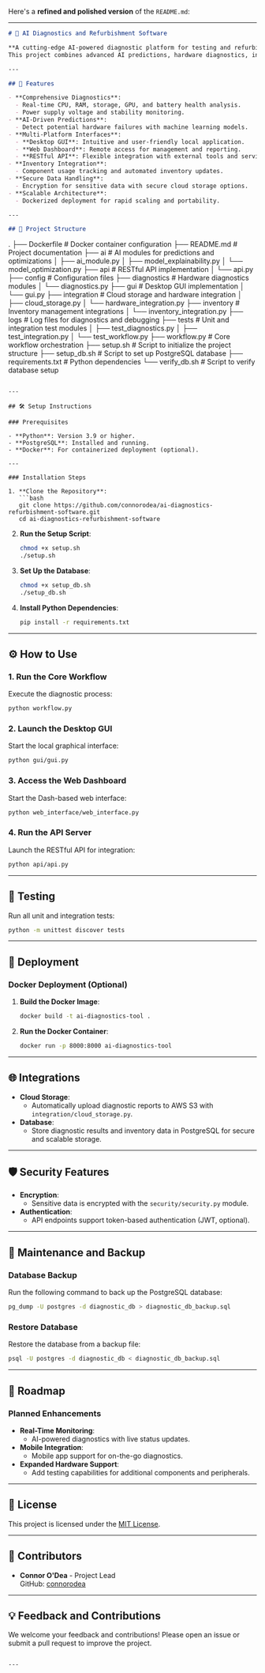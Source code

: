 Here's a **refined and polished version** of the `README.md`:

---

```markdown
# 🔧 AI Diagnostics and Refurbishment Software

**A cutting-edge AI-powered diagnostic platform for testing and refurbishing electronic devices.**  
This project combines advanced AI predictions, hardware diagnostics, inventory management, and seamless integrations to streamline the refurbishment process.

---

## 🌟 Features

- **Comprehensive Diagnostics**:
  - Real-time CPU, RAM, storage, GPU, and battery health analysis.
  - Power supply voltage and stability monitoring.
- **AI-Driven Predictions**:
  - Detect potential hardware failures with machine learning models.
- **Multi-Platform Interfaces**:
  - **Desktop GUI**: Intuitive and user-friendly local application.
  - **Web Dashboard**: Remote access for management and reporting.
  - **RESTful API**: Flexible integration with external tools and services.
- **Inventory Integration**:
  - Component usage tracking and automated inventory updates.
- **Secure Data Handling**:
  - Encryption for sensitive data with secure cloud storage options.
- **Scalable Architecture**:
  - Dockerized deployment for rapid scaling and portability.

---

## 📂 Project Structure

```
.
├── Dockerfile               # Docker container configuration
├── README.md                # Project documentation
├── ai                       # AI modules for predictions and optimizations
│   ├── ai_module.py
│   ├── model_explainability.py
│   └── model_optimization.py
├── api                      # RESTful API implementation
│   └── api.py
├── config                   # Configuration files
├── diagnostics              # Hardware diagnostics modules
│   └── diagnostics.py
├── gui                      # Desktop GUI implementation
│   └── gui.py
├── integration              # Cloud storage and hardware integration
│   ├── cloud_storage.py
│   └── hardware_integration.py
├── inventory                # Inventory management integrations
│   └── inventory_integration.py
├── logs                     # Log files for diagnostics and debugging
├── tests                    # Unit and integration test modules
│   ├── test_diagnostics.py
│   ├── test_integration.py
│   └── test_workflow.py
├── workflow.py              # Core workflow orchestration
├── setup.sh                 # Script to initialize the project structure
├── setup_db.sh              # Script to set up PostgreSQL database
├── requirements.txt         # Python dependencies
└── verify_db.sh             # Script to verify database setup
```

---

## 🛠️ Setup Instructions

### Prerequisites

- **Python**: Version 3.9 or higher.
- **PostgreSQL**: Installed and running.
- **Docker**: For containerized deployment (optional).

---

### Installation Steps

1. **Clone the Repository**:
   ```bash
   git clone https://github.com/connorodea/ai-diagnostics-refurbishment-software.git
   cd ai-diagnostics-refurbishment-software
   ```

2. **Run the Setup Script**:
   ```bash
   chmod +x setup.sh
   ./setup.sh
   ```

3. **Set Up the Database**:
   ```bash
   chmod +x setup_db.sh
   ./setup_db.sh
   ```

4. **Install Python Dependencies**:
   ```bash
   pip install -r requirements.txt
   ```

---

## ⚙️ How to Use

### 1. **Run the Core Workflow**
   Execute the diagnostic process:
   ```bash
   python workflow.py
   ```

### 2. **Launch the Desktop GUI**
   Start the local graphical interface:
   ```bash
   python gui/gui.py
   ```

### 3. **Access the Web Dashboard**
   Start the Dash-based web interface:
   ```bash
   python web_interface/web_interface.py
   ```

### 4. **Run the API Server**
   Launch the RESTful API for integration:
   ```bash
   python api/api.py
   ```

---

## 🔬 Testing

Run all unit and integration tests:
```bash
python -m unittest discover tests
```

---

## 🚀 Deployment

### Docker Deployment (Optional)

1. **Build the Docker Image**:
   ```bash
   docker build -t ai-diagnostics-tool .
   ```

2. **Run the Docker Container**:
   ```bash
   docker run -p 8000:8000 ai-diagnostics-tool
   ```

---

## 🌐 Integrations

- **Cloud Storage**:
  - Automatically upload diagnostic reports to AWS S3 with `integration/cloud_storage.py`.
- **Database**:
  - Store diagnostic results and inventory data in PostgreSQL for secure and scalable storage.

---

## 🛡️ Security Features

- **Encryption**:
  - Sensitive data is encrypted with the `security/security.py` module.
- **Authentication**:
  - API endpoints support token-based authentication (JWT, optional).

---

## 🔧 Maintenance and Backup

### Database Backup
Run the following command to back up the PostgreSQL database:
```bash
pg_dump -U postgres -d diagnostic_db > diagnostic_db_backup.sql
```

### Restore Database
Restore the database from a backup file:
```bash
psql -U postgres -d diagnostic_db < diagnostic_db_backup.sql
```

---

## 📝 Roadmap

### Planned Enhancements
- **Real-Time Monitoring**:
  - AI-powered diagnostics with live status updates.
- **Mobile Integration**:
  - Mobile app support for on-the-go diagnostics.
- **Expanded Hardware Support**:
  - Add testing capabilities for additional components and peripherals.

---

## 📜 License

This project is licensed under the [MIT License](LICENSE).

---

## 👥 Contributors

- **Connor O'Dea** - Project Lead  
  GitHub: [connorodea](https://github.com/connorodea)

---

## 💡 Feedback and Contributions

We welcome your feedback and contributions! Please open an issue or submit a pull request to improve the project.

```

---